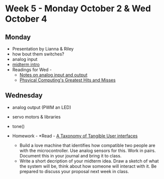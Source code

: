 # Week 5 - Monday October 2 & Wed October 4
## Monday
* Presentation by Lianna & Riley
* how bout them switches?
* analog input 
* [midterm intro](../midterm.md)
* Readings for Wed - 
  * [Notes on analog input and output](week5.md)
  * [Phsyical Computing's Greatest Hits and Misses](https://www.tigoe.com/blog/category/physicalcomputing/176/)

## Wednesday
* analog output (PWM an LED)
* servo motors & libraries
* tone()

* Homework -
  *Read -  [A Taxonomy of Tangible User interfaces](http://courses.ischool.berkeley.edu/i262/f13/readings_pdf/taxonomy.pdf)
  * Build a love machine that identifies how compatible two people are with the microcontroller. Use analog sensors for this. Work in pairs. Document this in your journal and bring it to class.
  * Write a short decription of your midterm idea. Draw a sketch of what the system will be, think about how someone will interact with it. Be prepared to discuss your proposal next week in class. 